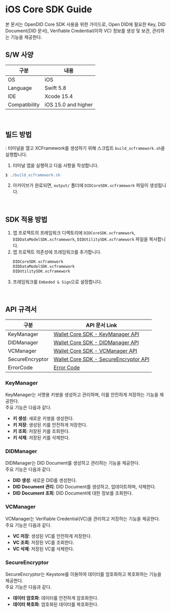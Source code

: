 # iOS Core SDK Guide
본 문서는 OpenDID Core SDK 사용을 위한 가이드로, 
Open DID에 필요한 Key, DID Document(DID 문서), Verifiable Credential(이하 VC) 정보를 생성 및 보관, 관리하는 기능을 제공한다.


## S/W 사양
| 구분           | 내용                       |
|---------------|---------------------------|
| OS            | iOS                       |
| Language      | Swift 5.8                 |
| IDE           | Xcode 15.4                |
| Compatibility | iOS 15.0 and higher       |

<br>

## 빌드 방법
: 터미널을 열고 XCFramework를 생성하기 위해 스크립트 `build_xcframework.sh`을 실행합니다.
1. 터미널 앱을 실행하고 다음 사항을 작성합니다. 
```groovy
$ ./build_xcframework.sh
```
2. 아카이브가 완료되면, `output/` 폴더에 `DIDCoreSDK.xcframework` 파일이 생성됩니다.
<br>


## SDK 적용 방법
1. 앱 프로젝트의 프레임워크 디렉토리에 `DIDCoreSDK.xcframework`, `DIDDataModelSDK.xcframework`, `DIDUtilitySDK.xcframework` 파일을 복사합니다.
2. 앱 프로젝트 의존성에 프레임워크를 추가합니다.
    ```groovy
    DIDCoreSDK.xcframework
    DIDDataModelSDK.xcframework
    DIDUtilitySDK.xcframework
    ```
3. 프레임워크를 `Embeded & Sign`으로 설정합니다.
 
<br>

## API 규격서
| 구분             | API 문서 Link                                                                              |
|-----------------|-------------------------------------------------------------------------------------------|
| KeyManager      | [Wallet Core SDK - KeyManager API](https://github.com/OmniOneID/did-client-sdk-ios/blob/main/docs/api/did-core-sdk-ios/KeyManager_ko.md)            |
| DIDManager      | [Wallet Core SDK - DIDManager API](https://github.com/OmniOneID/did-client-sdk-ios/blob/main/docs/api/did-core-sdk-ios/DIDManager_ko.md)            |
| VCManager       | [Wallet Core SDK - VCManager API](https://github.com/OmniOneID/did-client-sdk-ios/blob/main/docs/api/did-core-sdk-ios/VCManager_ko.md)              |
| SecureEncryptor | [Wallet Core SDK - SecureEncryptor API](https://github.com/OmniOneID/did-client-sdk-ios/blob/main/docs/api/did-core-sdk-ios/SecureEncryptor_ko.md)  |
| ErrorCode       | [Error Code](https://github.com/OmniOneID/did-client-sdk-ios/blob/main/docs/api/did-core-sdk-ios/WalletCoreError.md)                                |

### KeyManager
KeyManager는 서명용 키쌍을 생성하고 관리하며, 이를 안전하게 저장하는 기능을 제공한다.<br>주요 기능은 다음과 같다.

* <b>키 생성</b>: 새로운 키쌍을 생성한다.
* <b>키 저장</b>: 생성된 키를 안전하게 저장한다.
* <b>키 조회</b>: 저장된 키를 조회한다.
* <b>키 삭제</b>: 저장된 키를 삭제한다.

### DIDManager
DIDManager는 DID Document를 생성하고 관리하는 기능을 제공한다.<br>
주요 기능은 다음과 같다.

* <b>DID 생성</b>: 새로운 DID를 생성한다.
* <b>DID Document 관리</b>: DID Document를 생성하고, 업데이트하며, 삭제한다.
* <b>DID Document 조회</b>: DID Document에 대한 정보를 조회한다.
  
### VCManager
VCManager는 Verifiable Credential(VC)을 관리하고 저장하는 기능을 제공한다.<br>
주요 기능은 다음과 같다.

* <b>VC 저장</b>: 생성된 VC를 안전하게 저장한다.
* <b>VC 조회</b>: 저장된 VC를 조회한다.
* <b>VC 삭제</b>: 저장된 VC를 삭제한다.

### SecureEncryptor
SecureEncryptor는 Keystore를 이용하여 데이터를 암호화하고 복호화하는 기능을 제공한다.<br>주요 기능은 다음과 같다.

* <b>데이터 암호화</b>: 데이터를 안전하게 암호화한다.
* <b>데이터 복호화</b>: 암호화된 데이터를 복호화한다.
